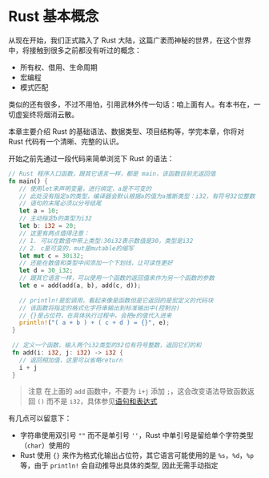 # Rust 基本概念

从现在开始，我们正式踏入了 Rust 大陆，这篇广袤而神秘的世界，在这个世界中，将接触到很多之前都没有听过的概念：
- 所有权、借用、生命周期
- 宏编程
- 模式匹配

类似的还有很多，不过不用怕，引用武林外传一句话：咱上面有人。有本书在，一切虚妄终将烟消云散。

本章主要介绍 Rust 的基础语法、数据类型、项目结构等，学完本章，你将对 Rust 代码有一个清晰、完整的认识。

开始之前先通过一段代码来简单浏览下 Rust 的语法：

```rust
// Rust 程序入口函数，跟其它语言一样，都是 main，该函数目前无返回值
fn main() {
   // 使用let来声明变量，进行绑定，a是不可变的
   // 此处没有指定a的类型，编译器会默认根据a的值为a推断类型：i32，有符号32位整数
   // 语句的末尾必须以分号结尾
   let a = 10;
   // 主动指定b的类型为i32
   let b: i32 = 20;
   // 这里有两点值得注意：
   // 1. 可以在数值中带上类型:30i32表示数值是30，类型是i32
   // 2. c是可变的，mut是mutable的缩写
   let mut c = 30i32;
   // 还能在数值和类型中间添加一个下划线，让可读性更好
   let d = 30_i32;
   // 跟其它语言一样，可以使用一个函数的返回值来作为另一个函数的参数
   let e = add(add(a, b), add(c, d));
    
   // println!是宏调用，看起来像是函数但是它返回的是宏定义的代码块
   // 该函数将指定的格式化字符串输出到标准输出中(控制台)
   // {}是占位符，在具体执行过程中，会把e的值代入进来
   println!("( a + b ) + ( c + d ) = {}", e);
 }
 
 // 定义一个函数，输入两个i32类型的32位有符号整数，返回它们的和
 fn add(i: i32, j: i32) -> i32 {
   // 返回相加值，这里可以省略return
   i + j
 }
```

> 注意
>在上面的 `add` 函数中，不要为 `i+j` 添加 `;`，这会改变语法导致函数返回 `()` 而不是 `i32`，具体参见[语句和表达式](./base-type/statement-expression.md)

有几点可以留意下：
- 字符串使用双引号 `""` 而不是单引号 `''`，Rust 中单引号是留给单个字符类型（`char`）使用的
- Rust 使用 `{}` 来作为格式化输出占位符，其它语言可能使用的是 `%s`，`%d`，`%p` 等，由于 `println!` 会自动推导出具体的类型, 因此无需手动指定
